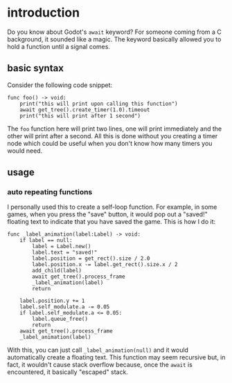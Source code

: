 # introduction

Do you know about Godot's `await` keyword? For someone coming from a C background, it sounded like a magic. The keyword basically allowed you to hold a function until a signal comes.

## basic syntax

Consider the following code snippet:

```
func foo() -> void:
    print("this will print upon calling this function")
    await get_tree().create_timer(1.0).timeout
    print("this will print after 1 second")
```

The `foo` function here will print two lines, one will print immediately and the other will print after a second. All this is done without you creating a timer node which could be useful when you don't know how many timers you would need.

## usage

### auto repeating functions

I personally used this to create a self-loop function. For example, in some games, when you press the "save" button, it would pop out a "saved!" floating text to indicate that you have saved the game. This is how I do it:

```
func _label_animation(label:Label) -> void:
	if label == null:
		label = Label.new()
		label.text = "saved!"
		label.position = get_rect().size / 2.0
		label.position.x -= label.get_rect().size.x / 2
		add_child(label)
		await get_tree().process_frame
		_label_animation(label)
		return

	label.position.y += 1
	label.self_modulate.a -= 0.05
	if label.self_modulate.a <= 0.05:
		label.queue_free()
		return
	await get_tree().process_frame
	_label_animation(label)
```

With this, you can just call `_label_animation(null)` and it would automatically create a floating text. This function may seem recursive but, in fact, it wouldn't cause stack overflow because, once the `await` is encountered, it basically "escaped" stack.

